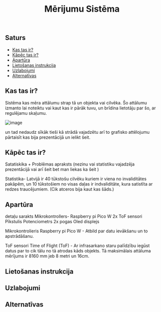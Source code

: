 <h1 align="center"> Mērijumu Sistēma </h1> <br>

## Saturs

- [Kas tas ir?](#kas-tas-ir)
- [Kāpēc tas ir?](#kāpēc-tas-ir)
- [Apartūra](#apartūra)
- [Lietošanas instrukcija](#lietošanas-instrukcija)
- [Uzlabojumi](#uzlabojumi)
- [Alternatīvas](#alternatīvas)

<!-- END doctoc generated TOC please keep comment here to allow auto update -->

## Kas tas ir?

Sistēma kas mēra attālumu strap tā un objekta vai cilvēka. Šo attālumu izmanto lai noteiktu vai kaut kas ir pārāk tuvu, un brīdina lietotāju par šo, ar regulējamu skaļumu.

![image](https://github.com/SkylerAcer/Measurment-system-/assets/96178550/e88cd2ea-e769-4920-8dbe-cf7c679a871b)

un tad nedaudz sīkāk tieši kā strādā vajadzētu arī to grafisko attēlojumu pārtaisīt kas bija prezentācijā un ielikt šeit.


## Kāpēc tas ir?

Satatiskika + Problēmas apraksts (nezinu vai statistiku vajadzēja prezentācijā vai arī šeit bet man liekas ka šeit )

Statistika- Latvijā ir 40 tūkstošu cilvēku kuriem ir viena no invaliditātes pakāpēm, un 10 tūkstošiem no visas daļas ir indvaliditāte, kura satistīta ar redzes traucējumiem. (Cik atceros bija kaut kas šāds.)



## Apartūra

detaļu sarakts
Mikrokontrollers- Raspberry pi Pico W 2x ToF sensori Pīkstulis Potenciometrs 2x pogas Oled displejs

Mikrokontrolieris
Raspberry pi Pico W - Atbild par datu ievākšanu un to apstrādāšanu.

ToF sensori
Time of Flight (ToF) - Ar infrasarkano staru palīdzību iegūst datus par to cik tālu no tā atrodas kāds objekts. Tā maksimālais attāluma mērījums ir 8160 mm jeb 8 metri un 16cm.

## Lietošanas instrukcija

## Uzlabojumi


## Alternatīvas


